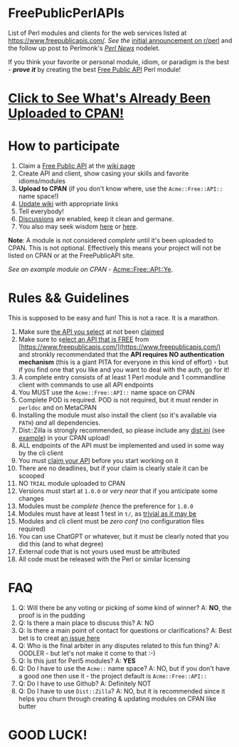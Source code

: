 # FreePublicPerlAPIs
List of Perl modules and clients for the web services listed at https://www.freepublicapis.com/. _See the_ [initial announcement on r/perl](https://www.reddit.com/r/perl/comments/1f5e8jz/a_cordial_invitation_to_participate_in_growing/) and the follow up post to Perlmonk's _[Perl News](https://www.perlmonks.org/?node_id=11161472)_ nodelet.

If you think your favorite or personal module, idiom, or paradigm is the best - **_prove it_** by creating the best [Free Public API](https://github.com/oodler577/FreePublicPerlAPIs/wiki) Perl module!

# [Click to See What's Already Been Uploaded to CPAN!](https://github.com/oodler577/FreePublicPerlAPIs/wiki)

# How to participate

1. Claim a [Free Public API](https://www.freepublicapis.com/) at the [wiki page](https://github.com/oodler577/FreePublicPerlAPIs/wiki)
2. Create API and client, show casing your skills and favorite idioms/modules
3. **Upload to CPAN** (if you don't know where, use the `Acme::Free::API::` name space!)
4. [Update wiki](https://github.com/oodler577/FreePublicPerlAPIs/wiki) with appropriate links
5. Tell everybody!
6. [Discussions](https://github.com/oodler577/FreePublicPerlAPIs/discussions) are enabled, keep it clean and germane.
7. You also may seek wisdom [here](https://www.perlmonks.org/?node_id=11161472) or [here](https://www.reddit.com/r/perl/comments/1f5e8jz/a_cordial_invitation_to_participate_in_growing/).

**Note**: A module is not considered _complete_ until it's been uploaded to CPAN. This is not optional. Effectively this means your project will not be listed on CPAN or at the FreePublicAPI site.

_See an example module on CPAN_ - [Acme::Free::API::Ye](https://metacpan.org/pod/Acme::Free::API::Ye).

# Rules && Guidelines

This is supposed to be easy and fun! This is not a race. It is a marathon.

1. Make sure [the API you select](https://www.freepublicapis.com/) at not been [claimed](https://github.com/oodler577/FreePublicPerlAPIs/wiki)
2. Make sure to s[elect an API that is FREE](https://www.freepublicapis.com/) from [https://www.freepublicapis.com/](https://www.freepublicapis.com/) and stronkly recommendated that the **API requires NO authentication mechanism** (this is a giant PITA for everyone in this kind of effort) - but if you find one that you like and you want to deal with the auth, go for it!
3. A complete entry consists of at least 1 Perl module and 1 commandline client with commands to use all API endpoints
4. You MUST use the `Acme::Free::API::` name space on CPAN
5. Complete POD is required. POD is not required, but it must render in `perldoc` and on MetaCPAN
6. Installing the module must also install the client (so it's available via `PATH`) _and_ all dependencies.
7. Dist::Zilla is strongly recommended, so please include any [dist.ini](https://metacpan.org/release/OODLER/Acme-Free-API-Stonks-1.0.0/source/dist.ini) (see [example](https://metacpan.org/release/OODLER/Acme-Free-API-Stonks-1.0.0/source/dist.ini)) in your CPAN upload!
8. ALL endpoints of the API must be implemented and used in some way by the cli client
9. You must [claim your API](https://github.com/oodler577/FreePublicPerlAPIs/wiki) before you start working on it
10. There are no deadlines, but if your claim is clearly stale it can be scooped
11. NO `TRIAL` module uploaded to CPAN
12. Versions must start at `1.0.0` or _very near_ that if you anticipate some changes
13. Modules must be _complete_ (hence the preference for `1.0.0`
14. Modules must have at least 1 test in `t/`, as [trivial as it may be](https://metacpan.org/release/OODLER/Acme-Free-API-Ye-1.0.0/source/t/01-basic.t)
15. Modules and cli client must be _zero conf_ (no configuration files required)
16. You can use ChatGPT or whatever, but it must be clearly noted that you did this (and to what degree)
17. External code that is not yours used must be attributed
18. All code must be released with the Perl or similar licensing

# FAQ

1. Q: Will there be any voting or picking of some kind of winner? A: **NO**, the proof is in the pudding
2. Q: Is there a main place to discuss this? A: NO
3. Q: Is there a main point of contact for questions or clarifications? A: Best bet is to creat [an issue here](https://github.com/oodler577/FreePublicPerlAPIs/issues)
4. Q: Who is the final arbiter in any disputes related to this fun thing? A: OODLER - but let's not make it come to that :-)
5. Q: Is this just for Perl5 modules? A: **YES**
6. Q: Do I have to use the `Acme::` name space? A: NO, but if you don't have a good one then use it - the project default is `Acme::Free::API::`
7. Q: Do I have to use Github? A: Definitely NOT
8. Q: Do I have to use `Dist::Zilla`? A: NO, but it is recommended since it helps you churn through creating & updating modules on CPAN like butter

# GOOD LUCK!
